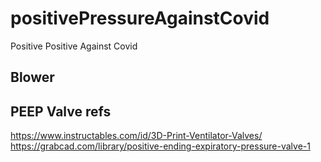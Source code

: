 # positivePressureAgainstCovid
Positive Positive Against Covid



## Blower






## PEEP Valve refs

https://www.instructables.com/id/3D-Print-Ventilator-Valves/
https://grabcad.com/library/positive-ending-expiratory-pressure-valve-1

